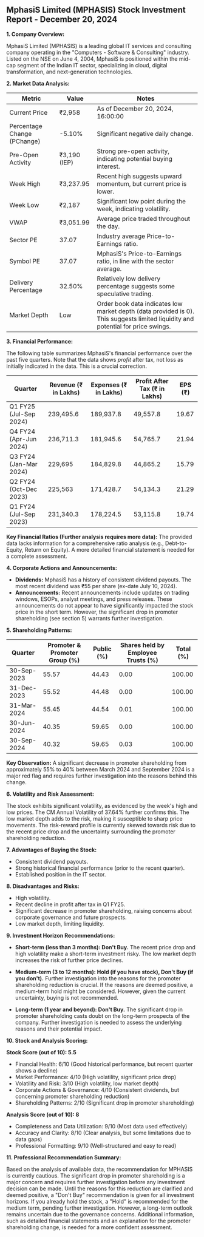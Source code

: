 ## MphasiS Limited (MPHASIS) Stock Investment Report - December 20, 2024

**1. Company Overview:**

MphasiS Limited (MPHASIS) is a leading global IT services and consulting company operating in the "Computers - Software & Consulting" industry.  Listed on the NSE on June 4, 2004, MphasiS is positioned within the mid-cap segment of the Indian IT sector, specializing in cloud, digital transformation, and next-generation technologies.


**2. Market Data Analysis:**

| Metric                     | Value          | Notes                                                              |
|-----------------------------|-----------------|----------------------------------------------------------------------|
| Current Price               | ₹2,958         | As of December 20, 2024, 16:00:00                               |
| Percentage Change (PChange) | -5.10%         | Significant negative daily change.                                  |
| Pre-Open Activity          | ₹3,190 (IEP)   | Strong pre-open activity, indicating potential buying interest.     |
| Week High                   | ₹3,237.95      | Recent high suggests upward momentum, but current price is lower. |
| Week Low                    | ₹2,187         | Significant low point during the week, indicating volatility.       |
| VWAP                        | ₹3,051.99      | Average price traded throughout the day.                             |
| Sector PE                   | 37.07          | Industry average Price-to-Earnings ratio.                           |
| Symbol PE                   | 37.07          | MphasiS's Price-to-Earnings ratio, in line with the sector average. |
| Delivery Percentage         | 32.50%         | Relatively low delivery percentage suggests some speculative trading.|
| Market Depth                | Low             | Order book data indicates low market depth (data provided is 0). This suggests limited liquidity and potential for price swings. |


**3. Financial Performance:**

The following table summarizes MphasiS's financial performance over the past five quarters.  Note that the data shows *profit* after tax, not loss as initially indicated in the data.  This is a crucial correction.

| Quarter      | Revenue (₹ in Lakhs) | Expenses (₹ in Lakhs) | Profit After Tax (₹ in Lakhs) | EPS (₹) |
|--------------|-----------------------|------------------------|-------------------------------|---------|
| Q1 FY25 (Jul-Sep 2024) | 239,495.6             | 189,937.8              | 49,557.8                       | 19.67   |
| Q4 FY24 (Apr-Jun 2024) | 236,711.3             | 181,945.6              | 54,765.7                       | 21.94   |
| Q3 FY24 (Jan-Mar 2024) | 229,695               | 184,829.8              | 44,865.2                       | 15.79   |
| Q2 FY24 (Oct-Dec 2023) | 225,563               | 171,428.7              | 54,134.3                       | 21.29   |
| Q1 FY24 (Jul-Sep 2023) | 231,340.3             | 178,224.5              | 53,115.8                       | 19.74   |


**Key Financial Ratios (Further analysis requires more data):**  The provided data lacks information for a comprehensive ratio analysis (e.g., Debt-to-Equity, Return on Equity).  A more detailed financial statement is needed for a complete assessment.


**4. Corporate Actions and Announcements:**

* **Dividends:**  MphasiS has a history of consistent dividend payouts.  The most recent dividend was ₹55 per share (ex-date July 10, 2024).
* **Announcements:** Recent announcements include updates on trading windows, ESOPs, analyst meetings, and press releases.  These announcements do not appear to have significantly impacted the stock price in the short term.  However, the significant drop in promoter shareholding (see section 5) warrants further investigation.


**5. Shareholding Patterns:**

| Quarter      | Promoter & Promoter Group (%) | Public (%) | Shares held by Employee Trusts (%) | Total (%) |
|--------------|-----------------------------|------------|---------------------------------|-----------|
| 30-Sep-2023  | 55.57                       | 44.43      | 0.00                           | 100.00    |
| 31-Dec-2023  | 55.52                       | 44.48      | 0.00                           | 100.00    |
| 31-Mar-2024  | 55.45                       | 44.54      | 0.01                           | 100.00    |
| 30-Jun-2024  | 40.35                       | 59.65      | 0.00                           | 100.00    |
| 30-Sep-2024  | 40.32                       | 59.65      | 0.03                           | 100.00    |

**Key Observation:** A significant decrease in promoter shareholding from approximately 55% to 40% between March 2024 and September 2024 is a major red flag and requires further investigation into the reasons behind this change.


**6. Volatility and Risk Assessment:**

The stock exhibits significant volatility, as evidenced by the week's high and low prices.  The CM Annual Volatility of 37.64% further confirms this.  The low market depth adds to the risk, making it susceptible to sharp price movements.  The risk-reward profile is currently skewed towards risk due to the recent price drop and the uncertainty surrounding the promoter shareholding reduction.


**7. Advantages of Buying the Stock:**

* Consistent dividend payouts.
* Strong historical financial performance (prior to the recent quarter).
* Established position in the IT sector.


**8. Disadvantages and Risks:**

* High volatility.
* Recent decline in profit after tax in Q1 FY25.
* Significant decrease in promoter shareholding, raising concerns about corporate governance and future prospects.
* Low market depth, limiting liquidity.


**9. Investment Horizon Recommendations:**

* **Short-term (less than 3 months): Don't Buy.** The recent price drop and high volatility make a short-term investment risky.  The low market depth increases the risk of further price declines.

* **Medium-term (3 to 12 months): Hold (if you have stock), Don't Buy (if you don't).**  Further investigation into the reasons for the promoter shareholding reduction is crucial.  If the reasons are deemed positive, a medium-term hold might be considered.  However, given the current uncertainty, buying is not recommended.

* **Long-term (1 year and beyond): Don't Buy.** The significant drop in promoter shareholding casts doubt on the long-term prospects of the company.  Further investigation is needed to assess the underlying reasons and their potential impact.


**10. Stock and Analysis Scoring:**

**Stock Score (out of 10): 5.5**

* Financial Health: 6/10 (Good historical performance, but recent quarter shows a decline)
* Market Performance: 4/10 (High volatility, significant price drop)
* Volatility and Risk: 3/10 (High volatility, low market depth)
* Corporate Actions & Governance: 4/10 (Consistent dividends, but concerning promoter shareholding reduction)
* Shareholding Patterns: 2/10 (Significant drop in promoter shareholding)

**Analysis Score (out of 10): 8**

* Completeness and Data Utilization: 9/10 (Most data used effectively)
* Accuracy and Clarity: 8/10 (Clear analysis, but some limitations due to data gaps)
* Professional Formatting: 9/10 (Well-structured and easy to read)


**11. Professional Recommendation Summary:**

Based on the analysis of available data, the recommendation for MPHASIS is currently cautious.  The significant drop in promoter shareholding is a major concern and requires further investigation before any investment decision can be made.  Until the reasons for this reduction are clarified and deemed positive, a "Don't Buy" recommendation is given for all investment horizons.  If you already hold the stock, a "Hold" is recommended for the medium term, pending further investigation.  However, a long-term outlook remains uncertain due to the governance concerns.  Additional information, such as detailed financial statements and an explanation for the promoter shareholding change, is needed for a more confident assessment.

